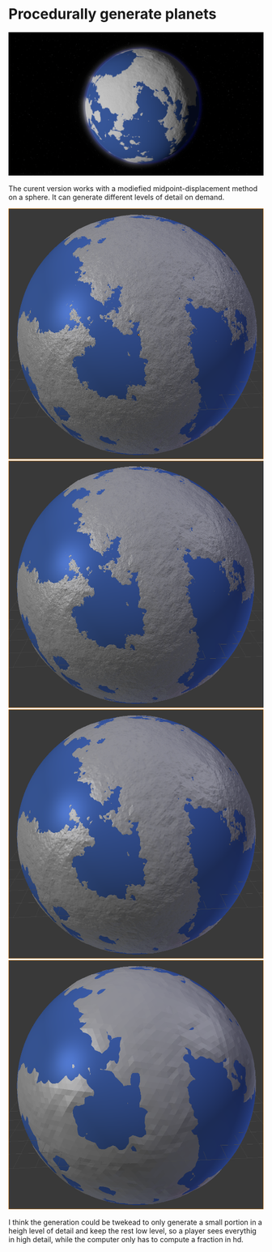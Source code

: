 # Procedurally generate planets

![planet](screenshots/planet.png)

The curent version works with a modiefied midpoint-displacement method on a sphere.
It can generate different levels of detail on demand.

![lod0](screenshots/lod0.png)
![lod1](screenshots/lod1.png)
![lod2](screenshots/lod2.png)
![lod3](screenshots/lod3.png)

I think the generation could be twekead to only generate a small portion in a heigh
level of detail and keep the rest low level, so a player sees everythig in high detail,
while the computer only has to compute a fraction in hd.
